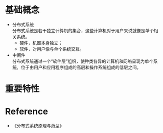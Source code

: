 # 基础概念
- 分布式系统 <br>
    分布式系统是若干独立计算机的集合，这些计算机对于用户来说就像是单个相关系统。
    - 硬件，机器本身独立；
    - 软件，对用户像与单个系统交互。
- 中间件 <br>
    分布式系统通过一个“软件层”组织，使种类各异的计算机和网络呈现为单个系统，位于由用户和应用程序组成的高层和操作系统组成的低层之间。

# 重要特性



# Reference
- 《分布式系统原理与范型》